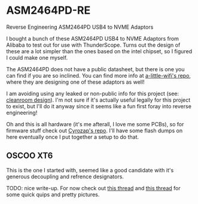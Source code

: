 # ASM2464PD-RE
Reverse Engineering ASM2464PD USB4 to NVME Adaptors

I bought a bunch of these ASM2464PD USB4 to NVME Adaptors from Alibaba to test out for use with ThunderScope. Turns out the design of these are a lot simpler than the ones based on the intel chipset, so I figured I could make one myself. 

The ASM2464PD does not have a public datasheet, but there is one you can find if you are so inclined. You can find more info at [a-little-wifi's repo](https://github.com/a-little-wifi/ASM2464PD-test), where they are designing one of these adaptors as well!

I am avoiding using any leaked or non-public info for this project (see: [cleanroom design](https://en.wikipedia.org/wiki/Clean-room_design)). I'm not sure if it's actually useful legally for this project to exist, but I'll do it anyway since it seems like a fun first foray into reverse engineering!

Oh and this is all hardware (it's me afterall, I love me some PCBs), so for firmware stuff check out [Cyrozap's repo](https://github.com/cyrozap/usb-to-pcie-re). I'll have some flash dumps on here eventually once I put together a setup to do that.

## OSCOO XT6

This is the one I started with, seemed like a good candidate with it's generous decoupling and refrence designators.

TODO: nice write-up. For now check out [this thread](https://fosstodon.org/@aleksorsist/113495151019157816) and [this thread](https://fosstodon.org/@aleksorsist/113505931062014911) for some quick quips and pretty pictures.
